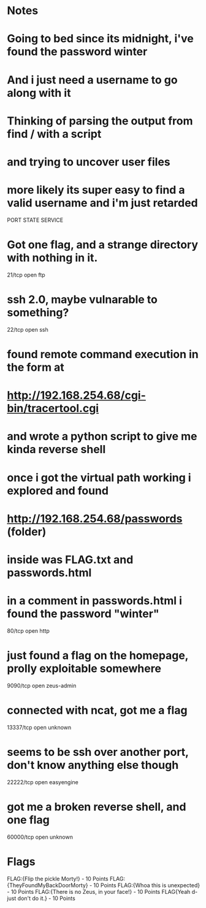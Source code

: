 # Notes
# Going to bed since its midnight, i've found the password winter
# And i just need a username to go along with it
# Thinking of parsing the output from find / with a script
# and trying to uncover user files
# more likely its super easy to find a valid username and i'm just retarded

PORT      STATE SERVICE
# Got one flag, and a strange directory with nothing in it.
21/tcp    open  ftp
# ssh 2.0, maybe vulnarable to something?
22/tcp    open  ssh

# found remote command execution in the form at
# http://192.168.254.68/cgi-bin/tracertool.cgi
# and wrote a python script to give me kinda reverse shell
# once i got the virtual path working i explored and found
# http://192.168.254.68/passwords (folder)
# inside was FLAG.txt and passwords.html
# in a comment in passwords.html i found the password "winter"
80/tcp    open  http

# just found a flag on the homepage, prolly exploitable somewhere
9090/tcp  open  zeus-admin

# connected with ncat, got me a flag
13337/tcp open  unknown

# seems to be ssh over another port, don't know anything else though
22222/tcp open  easyengine

# got me a broken reverse shell, and one flag
60000/tcp open  unknown

# Flags
FLAG:{Flip the pickle Morty!}          - 10 Points
FLAG:{TheyFoundMyBackDoorMorty}        - 10 Points
FLAG:{Whoa this is unexpected}         - 10 Points
FLAG:{There is no Zeus, in your face!} - 10 Points
FLAG{Yeah d- just don't do it.}        - 10 Points
